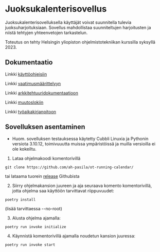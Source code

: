 # Juoksukalenterisovellus

Juoksukalenterisovelluksella käyttäjät voivat suunnitella tulevia juoksuharjoituksiaan. 
Sovellus mahdollistaa suunniteltujen harjoitusten ja niistä tehtyjen yhteenvetojen tarkastelun. 

Toteutus on tehty Helsingin yliopiston ohjelmistotekniikan kurssilla syksyllä 2023. 

## Dokumentaatio

Linkki [käyttöohjeisiin](https://github.com/ah-pasila/ot-running-calendar/blob/master/dokumentaatio/kayttoohjeet.md)

Linkki [vaatimusmäärittelyyn](https://github.com/ah-pasila/ot-running-calendar/blob/master/dokumentaatio/vaatimusmaarittely.md)

Linkki [arkkitehtuuridokumentaatioon](https://github.com/ah-pasila/ot-running-calendar/blob/master/dokumentaatio/arkkitehtuuri.md)

Linkki [muutoslokiin](https://github.com/ah-pasila/ot-running-calendar/blob/master/dokumentaatio/changelog.md)

Linkki [työaikakirjanpitoon](https://github.com/ah-pasila/ot-running-calendar/blob/master/dokumentaatio/tyoaikakirjanpito.md)

## Sovelluksen asentaminen

- Huom. sovelluksen testauksessa käytetty Cubbli Linuxia ja Pythonin versiota 3.10.12, toimivuuutta muissa ympäristöissä ja muilla versioilla ei ole kokeiltu.

1. Lataa ohjelmakoodi komentorivillä 
```
git clone https://github.com/ah-pasila/ot-running-calendar/ 
```
tai lataama tuorein [release](https://github.com/ah-pasila/ot-running-calendar/releases) Githubista

2. Siirry ohjelmakansion juureen ja aja seuraava komento komentorivillä, jotta ohjelma saa käyttöön tarvittavat riippuvuudet: 
```
poetry install
```
(lisää tarvittaessa --no-root)

3. Alusta ohjelma ajamalla: 
```
poetry run invoke initialize
```
4. Käynnistä komentorivillä ajamalla noudetun kansion juuressa: 
```
poetry run invoke start
```